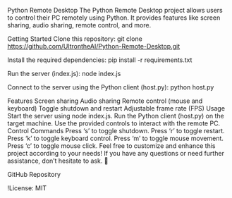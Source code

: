 Python Remote Desktop
The Python Remote Desktop project allows users to control their PC remotely using Python. It provides features like screen sharing, audio sharing, remote control, and more.

Getting Started
Clone this repository:
git clone https://github.com/UltrontheAI/Python-Remote-Desktop.git

Install the required dependencies:
pip install -r requirements.txt

Run the server (index.js):
node index.js

Connect to the server using the Python client (host.py):
python host.py

Features
Screen sharing
Audio sharing
Remote control (mouse and keyboard)
Toggle shutdown and restart
Adjustable frame rate (FPS)
Usage
Start the server using node index.js.
Run the Python client (host.py) on the target machine.
Use the provided controls to interact with the remote PC.
Control Commands
Press ‘s’ to toggle shutdown.
Press ‘r’ to toggle restart.
Press ‘k’ to toggle keyboard control.
Press ‘m’ to toggle mouse movement.
Press ‘c’ to toggle mouse click.
Feel free to customize and enhance this project according to your needs! If you have any questions or need further assistance, don’t hesitate to ask. 🚀

GitHub Repository

!License: MIT
